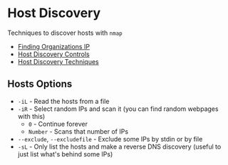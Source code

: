 # Host Discovery

Techniques to discover hosts with `nmap`

- [Finding Organizations IP](FindingOrgIp/README.md)
- [Host Discovery Controls](HostDiscoveryControls/README.md)
- [Host Discovery Techniques](HostDiscoveryTechniques/README.md)

## Hosts Options

- `-iL` - Read the hosts from a file
- `-iR` - Select random IPs and scan it (you can find random webpages with this)
  - `0` - Continue forever
  - `Number` - Scans that number of IPs
- `--exclude`, `--excludefile` - Exclude some IPs by stdin or by file
- `-sL` - Only list the hosts and make a reverse DNS discovery (useful to just list what's behind some IPs)
